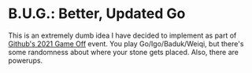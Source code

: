 # B.U.G.: Better, Updated Go

This is an extremely dumb idea I have decided to implement as part of 
[Github's 2021 Game Off](https://itch.io/jam/game-off-2021) event.
You play Go/Igo/Baduk/Weiqi, but there's some randomness about where your stone gets placed.
Also, there are powerups.
